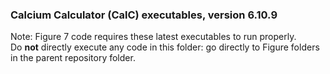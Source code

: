 ### Calcium Calculator (CalC) executables, version 6.10.9
Note: Figure 7 code requires these latest executables to run properly.<br>
Do **not** directly execute any code in this folder: go directly to Figure folders in the parent repository folder.<br>
